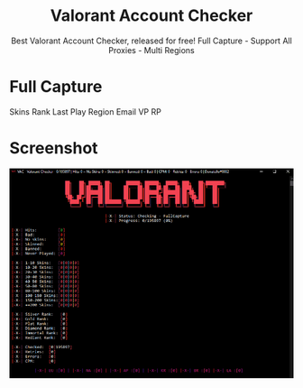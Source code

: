 <h1 align="center">Valorant Account Checker</h1>


<p align="center">Best Valorant Account Checker, released for free! Full Capture - Support All Proxies - Multi Regions</p>

# Full Capture

Skins
Rank
Last Play
Region
Email
VP
RP

# Screenshot

![Screenshot](https://raw.githubusercontent.com/MrRubby/Valorant_Account_Checker/master/Screenshot/valocc.png)
